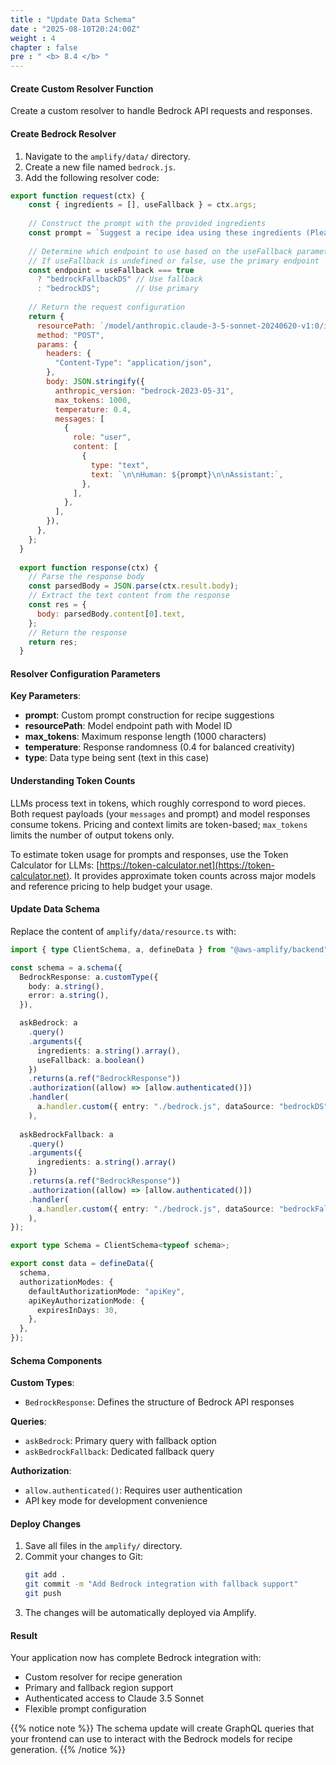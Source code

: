 ```yaml
---
title : "Update Data Schema"
date : "2025-08-10T20:24:00Z"
weight : 4
chapter : false
pre : " <b> 8.4 </b> "
---
```


#### Create Custom Resolver Function

Create a custom resolver to handle Bedrock API requests and responses.

#### Create Bedrock Resolver

1. Navigate to the `amplify/data/` directory.
2. Create a new file named `bedrock.js`.
3. Add the following resolver code:

```js
export function request(ctx) {
    const { ingredients = [], useFallback } = ctx.args;
  
    // Construct the prompt with the provided ingredients
    const prompt = `Suggest a recipe idea using these ingredients (Please provide a recipe with the language used in the input ingredients. Provide 2 to 3 different recipes if possible): ${ingredients.join(", ")}.`;
  
    // Determine which endpoint to use based on the useFallback parameter
    // If useFallback is undefined or false, use the primary endpoint
    const endpoint = useFallback === true
      ? "bedrockFallbackDS" // Use fallback
      : "bedrockDS";        // Use primary
  
    // Return the request configuration
    return {
      resourcePath: `/model/anthropic.claude-3-5-sonnet-20240620-v1:0/invoke`,
      method: "POST",
      params: {
        headers: {
          "Content-Type": "application/json",
        },
        body: JSON.stringify({
          anthropic_version: "bedrock-2023-05-31",
          max_tokens: 1000,
          temperature: 0.4,
          messages: [
            {
              role: "user",
              content: [
                {
                  type: "text",
                  text: `\n\nHuman: ${prompt}\n\nAssistant:`,
                },
              ],
            },
          ],
        }),
      },
    };
  }
  
  export function response(ctx) {
    // Parse the response body
    const parsedBody = JSON.parse(ctx.result.body);
    // Extract the text content from the response
    const res = {
      body: parsedBody.content[0].text,
    };
    // Return the response
    return res;
  }
```

#### Resolver Configuration Parameters

**Key Parameters**:
- **prompt**: Custom prompt construction for recipe suggestions
- **resourcePath**: Model endpoint path with Model ID
- **max_tokens**: Maximum response length (1000 characters)
- **temperature**: Response randomness (0.4 for balanced creativity)
- **type**: Data type being sent (text in this case)

#### Understanding Token Counts

LLMs process text in tokens, which roughly correspond to word pieces. Both request payloads (your `messages` and prompt) and model responses consume tokens. Pricing and context limits are token-based; `max_tokens` limits the number of output tokens only.

To estimate token usage for prompts and responses, use the Token Calculator for LLMs: [https://token-calculator.net](https://token-calculator.net). It provides approximate token counts across major models and reference pricing to help budget your usage.

#### Update Data Schema

Replace the content of `amplify/data/resource.ts` with:

```ts
import { type ClientSchema, a, defineData } from "@aws-amplify/backend";

const schema = a.schema({
  BedrockResponse: a.customType({
    body: a.string(),
    error: a.string(),
  }),

  askBedrock: a
    .query()
    .arguments({ 
      ingredients: a.string().array(),
      useFallback: a.boolean()
    })
    .returns(a.ref("BedrockResponse"))
    .authorization((allow) => [allow.authenticated()])
    .handler(
      a.handler.custom({ entry: "./bedrock.js", dataSource: "bedrockDS" })
    ),
    
  askBedrockFallback: a
    .query()
    .arguments({ 
      ingredients: a.string().array() 
    })
    .returns(a.ref("BedrockResponse"))
    .authorization((allow) => [allow.authenticated()])
    .handler(
      a.handler.custom({ entry: "./bedrock.js", dataSource: "bedrockFallbackDS" })
    ),
});

export type Schema = ClientSchema<typeof schema>;

export const data = defineData({
  schema,
  authorizationModes: {
    defaultAuthorizationMode: "apiKey",
    apiKeyAuthorizationMode: {
      expiresInDays: 30,
    },
  },
});
```

#### Schema Components

**Custom Types**:
- `BedrockResponse`: Defines the structure of Bedrock API responses

**Queries**:
- `askBedrock`: Primary query with fallback option
- `askBedrockFallback`: Dedicated fallback query

**Authorization**:
- `allow.authenticated()`: Requires user authentication
- API key mode for development convenience

#### Deploy Changes

1. Save all files in the `amplify/` directory.
2. Commit your changes to Git:
   ```bash
   git add .
   git commit -m "Add Bedrock integration with fallback support"
   git push
   ```
3. The changes will be automatically deployed via Amplify.

#### Result

Your application now has complete Bedrock integration with:
- Custom resolver for recipe generation
- Primary and fallback region support
- Authenticated access to Claude 3.5 Sonnet
- Flexible prompt configuration

{{% notice note %}}
The schema update will create GraphQL queries that your frontend can use to interact with the Bedrock models for recipe generation.
{{% /notice %}}
